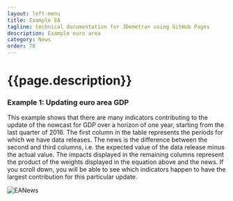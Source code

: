```yaml
---
layout: left-menu
title: Example EA
tagline: technical documentation for JDemetra+ using GitHub Pages
description: Example euro area
category: News
order: 70
---
```

# {{page.description}}

### Example 1: Updating euro area GDP
This example shows that there are many indicators contributing to the update of the nowcast for GDP over a horizon of one year, starting from the last quarter of 2016.  The first column in the table represents the periods for which we have data releases. The news is the difference between the second and third columns, i.e. the expected value of the data release minus the actual value. The impacts displayed in the remaining columns represent the product of the weights displayed in the equation above and the news. If you scroll down, you will be able to see which indicators happen to have the largest contribution for this particular update.

![EANews](https://github.com/nbbrd/jdemetra-nowcasting/wiki/images/EAGDP_Update.gif)


